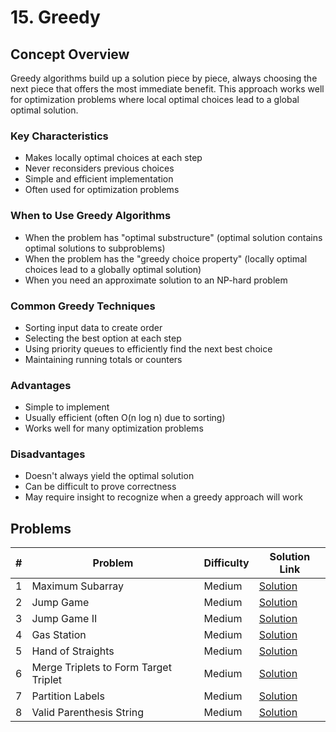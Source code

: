 # 15. Greedy

## Concept Overview

Greedy algorithms build up a solution piece by piece, always choosing the next piece that offers the most immediate benefit. This approach works well for optimization problems where local optimal choices lead to a global optimal solution.

### Key Characteristics
- Makes locally optimal choices at each step
- Never reconsiders previous choices
- Simple and efficient implementation
- Often used for optimization problems

### When to Use Greedy Algorithms
- When the problem has "optimal substructure" (optimal solution contains optimal solutions to subproblems)
- When the problem has the "greedy choice property" (locally optimal choices lead to a globally optimal solution)
- When you need an approximate solution to an NP-hard problem

### Common Greedy Techniques
- Sorting input data to create order
- Selecting the best option at each step
- Using priority queues to efficiently find the next best choice
- Maintaining running totals or counters

### Advantages
- Simple to implement
- Usually efficient (often O(n log n) due to sorting)
- Works well for many optimization problems

### Disadvantages
- Doesn't always yield the optimal solution
- Can be difficult to prove correctness
- May require insight to recognize when a greedy approach will work

## Problems

| # | Problem | Difficulty | Solution Link |
|---|---------|------------|---------------|
| 1 | Maximum Subarray | Medium | [Solution](./01_Maximum_Subarray.md) |
| 2 | Jump Game | Medium | [Solution](./02_Jump_Game.md) |
| 3 | Jump Game II | Medium | [Solution](./03_Jump_Game_II.md) |
| 4 | Gas Station | Medium | [Solution](./04_Gas_Station.md) |
| 5 | Hand of Straights | Medium | [Solution](./05_Hand_of_Straights.md) |
| 6 | Merge Triplets to Form Target Triplet | Medium | [Solution](./06_Merge_Triplets_to_Form_Target_Triplet.md) |
| 7 | Partition Labels | Medium | [Solution](./07_Partition_Labels.md) |
| 8 | Valid Parenthesis String | Medium | [Solution](./08_Valid_Parenthesis_String.md) |